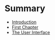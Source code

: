 # Summary

* [Introduction](README.md)
* [First Chapter](chapter1.md)
* [The User Interface](the_user_interface.md)

